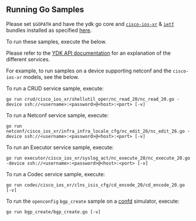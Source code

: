 ## Running Go Samples

Please set `$GOPATH` and have the ydk go core and [`cisco-ios-xr`](https://github.com/CiscoDevNet/ydk-gen/blob/master/profiles/bundles/cisco-ios-xr_6_3_1.json) & [`ietf`](https://github.com/CiscoDevNet/ydk-gen/blob/master/profiles/bundles/ietf_0_1_4.json) bundles installed as specified [here](https://github.com/CiscoDevNet/ydk-gen/blob/master/sdk/go/core/README.md).

To run these samples, execute the below.

Please refer to the [YDK API documentation](http://ydk.cisco.com) for an explanation of the different services.

For example, to run samples on a device supporting netconf and the `cisco-ios-xr` models, see the below.

To run a CRUD service sample, execute:

```
go run crud/cisco_ios_xr/shellutil_oper/nc_read_20/nc_read_20.go -device ssh://<username>:<password>@<host>:<port> [-v]
```

To run a Netconf service sample, execute:
```
go run netconf/cisco_ios_xr/infra_infra_locale_cfg/nc_edit_26/nc_edit_26.go -device ssh://<username>:<password>@<host>:<port> [-v]
```

To run an Executor service sample, execute:
```
go run executor/cisco_ios_xr/syslog_act/nc_execute_20/nc_execute_20.go -device ssh://<username>:<password>@<host>:<port> [-v]
```

To run a Codec service sample, execute:

```
go run codec/cisco_ios_xr/clns_isis_cfg/cd_encode_20/cd_encode_20.go [-v]
```

To run the `openconfig` `bgp_create` sample on a [confd](https://github.com/CiscoDevNet/ydk-gen/tree/master/sdk/cpp/core/tests) simulator, execute:
```
go run bgp_create/bgp_create.go [-v]
```
